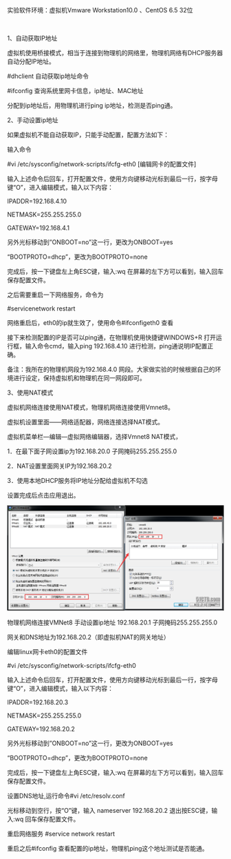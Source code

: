 <div>

<div>

实验软件环境：虚拟机Vmware Workstation10.0 、CentOS 6.5 32位

</div>

   

1、自动获取IP地址

虚拟机使用桥接模式，相当于连接到物理机的网络里，物理机网络有DHCP服务器自动分配IP地址。

\#dhclient 自动获取ip地址命令

\#ifconfig 查询系统里网卡信息，ip地址、MAC地址

分配到ip地址后，用物理机进行ping ip地址，检测是否ping通。

2、手动设置ip地址

如果虚拟机不能自动获取IP，只能手动配置，配置方法如下：

输入命令

\#vi /etc/sysconfig/network-scripts/ifcfg-eth0 \[编辑网卡的配置文件\]

输入上述命令后回车，打开配置文件，使用方向键移动光标到最后一行，按字母键“O”，进入编辑模式，输入以下内容：

IPADDR=192.168.4.10

NETMASK=255.255.255.0

GATEWAY=192.168.4.1

另外光标移动到”ONBOOT=no”这一行，更改为ONBOOT=yes

“BOOTPROTO=dhcp”，更改为BOOTPROTO=none

完成后，按一下键盘左上角ESC键，输入:wq 在屏幕的左下方可以看到，输入回车保存配置文件。

之后需要重启一下网络服务，命令为

\#servicenetwork restart

网络重启后，eth0的ip就生效了，使用命令\#ifconfigeth0 查看

接下来检测配置的IP是否可以ping通，在物理机使用快捷键WINDOWS+R 打开运行框，输入命令cmd，输入ping
192.168.4.10 进行检测，ping通说明IP配置正确。

备注：我所在的物理机网段为192.168.4.0 网段。大家做实验的时候根据自己的环境进行设定，保持虚拟机和物理机在同一网段即可。

3、使用NAT模式

虚拟机网络连接使用NAT模式，物理机网络连接使用Vmnet8。

虚拟机设置里面——网络适配器，网络连接选择NAT模式。

虚拟机菜单栏—编辑—虚拟网络编辑器，选择Vmnet8 NAT模式，

1．在最下面子网设置ip为192.168.20.0 子网掩码255.255.255.0

2．NAT设置里面网关IP为192.168.20.2

3．使用本地DHCP服务将IP地址分配给虚拟机不勾选

设置完成后点击应用退出。

![wKiom1RggrzBd5TtAAQn4YGAcIE553.jpg](虚拟机下CentOS%206.5配置IP地址的三种方法_files/0203124b6-0.jpg "QQ截图20141110171713.jpg")

物理机网络连接VMNet8 手动设置ip地址 192.168.20.1 子网掩码255.255.255.0

网关和DNS地址为192.168.20.2（即虚拟机NAT的网关地址）

编辑linux网卡eth0的配置文件

\#vi /etc/sysconfig/network-scripts/ifcfg-eth0

输入上述命令后回车，打开配置文件，使用方向键移动光标到最后一行，按字母键“O”，进入编辑模式，输入以下内容：

IPADDR=192.168.20.3

NETMASK=255.255.255.0

GATEWAY=192.168.20.2

另外光标移动到”ONBOOT=no”这一行，更改为ONBOOT=yes

“BOOTPROTO=dhcp”，更改为BOOTPROTO=none

完成后，按一下键盘左上角ESC键，输入:wq 在屏幕的左下方可以看到，输入回车保存配置文件。

设置DNS地址,运行命令\#vi /etc/resolv.conf

光标移动到空行，按“O”键，输入 nameserver
192.168.20.2 退出按ESC键，输入:wq 回车保存配置文件。

重启网络服务 \#service network restart

重启之后\#ifconfig 查看配置的ip地址，物理机ping这个地址测试是否能通。

</div>
